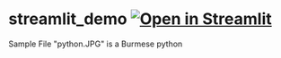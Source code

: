 # streamlit_demo [![Open in Streamlit](https://static.streamlit.io/badges/streamlit_badge_black_white.svg)](https://jreds12-kl-invasive-python-id-model-streamlit-app-1fxkcl.streamlit.app/)

Sample File "python.JPG" is a Burmese python
